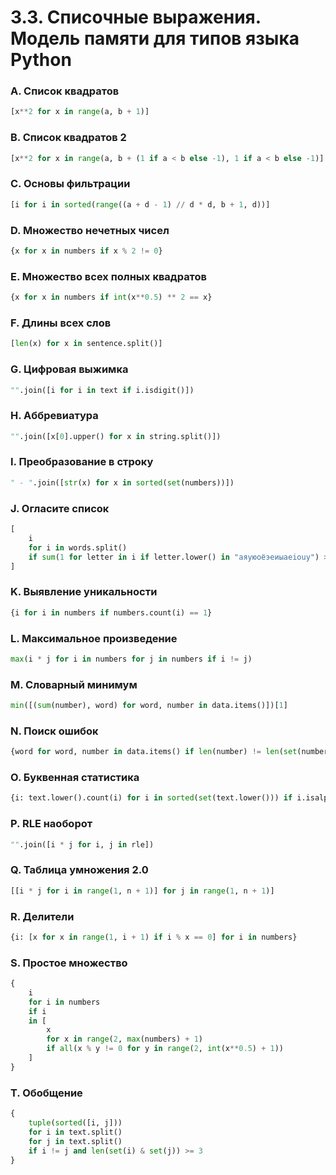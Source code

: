 # 3.3. Списочные выражения. Модель памяти для типов языка Python
### A. Список квадратов
```python
[x**2 for x in range(a, b + 1)]
```
### B. Список квадратов 2
```python
[x**2 for x in range(a, b + (1 if a < b else -1), 1 if a < b else -1)]
```
### C. Основы фильтрации
```python
[i for i in sorted(range((a + d - 1) // d * d, b + 1, d))]
```
### D. Множество нечетных чисел
```python
{x for x in numbers if x % 2 != 0}
```
### E. Множество всех полных квадратов
```python
{x for x in numbers if int(x**0.5) ** 2 == x}
```
### F. Длины всех слов
```python
[len(x) for x in sentence.split()]
```
### G. Цифровая выжимка
```python
"".join([i for i in text if i.isdigit()])
```
### H. Аббревиатура
```python
"".join([x[0].upper() for x in string.split()])
```
### I. Преобразование в строку
```python
" - ".join([str(x) for x in sorted(set(numbers))])
```
### J. Огласите список
```python
[
    i
    for i in words.split()
    if sum(1 for letter in i if letter.lower() in "аяуюоёэеиыaeiouy") >= 3
]
```
### K. Выявление уникальности
```python
{i for i in numbers if numbers.count(i) == 1}
```
### L. Максимальное произведение
```python
max(i * j for i in numbers for j in numbers if i != j)
```
### M. Словарный минимум
```python
min([(sum(number), word) for word, number in data.items()])[1]
```
### N. Поиск ошибок
```python
{word for word, number in data.items() if len(number) != len(set(number))}
```
### O. Буквенная статистика
```python
{i: text.lower().count(i) for i in sorted(set(text.lower())) if i.isalpha()}
```
### P. RLE наоборот
```python
"".join([i * j for i, j in rle])
```
### Q. Таблица умножения 2.0
```python
[[i * j for i in range(1, n + 1)] for j in range(1, n + 1)]
```
### R. Делители
```python
{i: [x for x in range(1, i + 1) if i % x == 0] for i in numbers}
```
### S. Простое множество
```python
{
    i
    for i in numbers
    if i
    in [
        x
        for x in range(2, max(numbers) + 1)
        if all(x % y != 0 for y in range(2, int(x**0.5) + 1))
    ]
}
```
### T. Обобщение
```python
{
    tuple(sorted([i, j]))
    for i in text.split()
    for j in text.split()
    if i != j and len(set(i) & set(j)) >= 3
}
```
